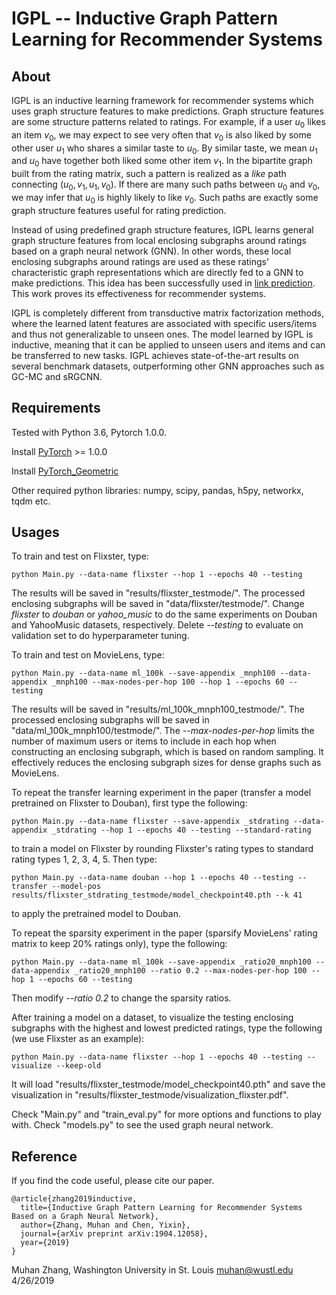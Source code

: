 IGPL -- Inductive Graph Pattern Learning for Recommender Systems
===============================================================================

About
-----

IGPL is an inductive learning framework for recommender systems which uses graph structure features to make predictions. Graph structure features are some structure patterns related to ratings. For example, if a user $u_0$ likes an item $v_0$, we may expect to see very often that $v_0$ is also liked by some other user $u_1$ who shares a similar taste to $u_0$. By similar taste, we mean $u_1$ and $u_0$ have together both liked some other item $v_1$. In the bipartite graph built from the rating matrix, such a pattern is realized as a _like_ path connecting $(u_0,v_1,u_1,v_0)$. If there are many such paths between $u_0$ and $v_0$, we may infer that $u_0$ is highly likely to like $v_0$. Such paths are exactly some graph structure features useful for rating prediction. 

Instead of using predefined graph structure features, IGPL learns general graph structure features from local enclosing subgraphs around ratings based on a graph neural network (GNN). In other words, these local enclosing subgraphs around ratings are used as these ratings' characteristic graph representations which are directly fed to a GNN to make predictions. This idea has been successfully used in [link prediction](https://github.com/muhanzhang/SEAL). This work proves its effectiveness for recommender systems.

IGPL is completely different from transductive matrix factorization methods, where the learned latent features are associated with specific users/items and thus not generalizable to unseen ones. The model learned by IGPL is inductive, meaning that it can be applied to unseen users and items and can be transferred to new tasks. IGPL achieves state-of-the-art results on several benchmark datasets, outperforming other GNN approaches such as GC-MC and sRGCNN.

Requirements
------------

Tested with Python 3.6, Pytorch 1.0.0.

Install [PyTorch](https://pytorch.org/) >= 1.0.0

Install [PyTorch_Geometric](https://rusty1s.github.io/pytorch_geometric/build/html/notes/installation.html)

Other required python libraries: numpy, scipy, pandas, h5py, networkx, tqdm etc.

Usages
------

To train and test on Flixster, type:

    python Main.py --data-name flixster --hop 1 --epochs 40 --testing

The results will be saved in "results/flixster\_testmode/". The processed enclosing subgraphs will be saved in "data/flixster/testmode/". Change *flixster* to *douban* or *yahoo\_music* to do the same experiments on Douban and YahooMusic datasets, respectively. Delete _--testing_ to evaluate on validation set to do hyperparameter tuning.

To train and test on MovieLens, type:

    python Main.py --data-name ml_100k --save-appendix _mnph100 --data-appendix _mnph100 --max-nodes-per-hop 100 --hop 1 --epochs 60 --testing

The results will be saved in "results/ml\_100k\_mnph100\_testmode/". The processed enclosing subgraphs will be saved in "data/ml\_100k\_mnph100/testmode/". The *--max-nodes-per-hop* limits the number of maximum users or items to include in each hop when constructing an enclosing subgraph, which is based on random sampling. It effectively reduces the enclosing subgraph sizes for dense graphs such as MovieLens.

To repeat the transfer learning experiment in the paper (transfer a model pretrained on Flixster to Douban), first type the following:

    python Main.py --data-name flixster --save-appendix _stdrating --data-appendix _stdrating --hop 1 --epochs 40 --testing --standard-rating 

to train a model on Flixster by rounding Flixster's rating types to standard rating types 1, 2, 3, 4, 5. Then type:

    python Main.py --data-name douban --hop 1 --epochs 40 --testing --transfer --model-pos results/flixster_stdrating_testmode/model_checkpoint40.pth --k 41

to apply the pretrained model to Douban. 

To repeat the sparsity experiment in the paper (sparsify MovieLens' rating matrix to keep 20% ratings only), type the following:

    python Main.py --data-name ml_100k --save-appendix _ratio20_mnph100 --data-appendix _ratio20_mnph100 --ratio 0.2 --max-nodes-per-hop 100 --hop 1 --epochs 60 --testing

Then modify _--ratio 0.2_ to change the sparsity ratios.

After training a model on a dataset, to visualize the testing enclosing subgraphs with the highest and lowest predicted ratings, type the following (we use Flixster as an example):

    python Main.py --data-name flixster --hop 1 --epochs 40 --testing --visualize --keep-old

It will load "results/flixster\_testmode/model\_checkpoint40.pth" and save the visualization in "results/flixster\_testmode/visualization_flixster.pdf".

Check "Main.py" and "train\_eval.py" for more options and functions to play with. Check "models.py" to see the used graph neural network.

Reference
---------

If you find the code useful, please cite our paper.

    @article{zhang2019inductive,
      title={Inductive Graph Pattern Learning for Recommender Systems Based on a Graph Neural Network},
      author={Zhang, Muhan and Chen, Yixin},
      journal={arXiv preprint arXiv:1904.12058},
      year={2019}
    }

Muhan Zhang, Washington University in St. Louis
muhan@wustl.edu
4/26/2019
